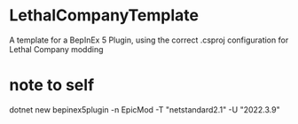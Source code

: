 # LethalCompanyTemplate
A template for a BepInEx 5 Plugin, using the correct .csproj configuration for Lethal Company modding

# note to self

dotnet new bepinex5plugin -n EpicMod -T "netstandard2.1" -U "2022.3.9"